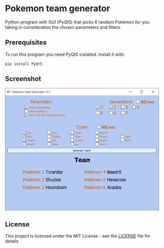 # Pokemon team generator

Python program with GUI (PyQt5) that picks 6 random Pokémon for you taking in consideration the chosen parameters and filters.

## Prerequisites

To run this program you need PyQt5 installed. Install it with:

```
pip install PyQt5
```

## Screenshot

<img src="screenshot.png" alt="Screenshot of program running and sample pokemon team" width="600"/>


## License

This project is licensed under the MIT License - see the [LICENSE](LICENSE) file for details
